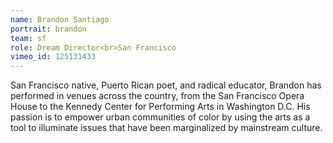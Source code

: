 ```yaml
---
name: Brandon Santiago
portrait: brandon
team: sf
role: Dream Director<br>San Francisco
vimeo_id: 125131433
---
```


San Francisco native, Puerto Rican poet, and radical educator, Brandon has performed in venues across the country, from the San Francisco Opera House to the Kennedy Center for Performing Arts in Washington D.C. His passion is to empower urban communities of color by using the arts as a tool to illuminate issues that have been marginalized by mainstream culture.